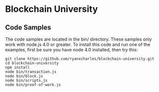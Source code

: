Blockchain University
=====================

Code Samples
------------
The code samples are located in the bin/ directory. These samples only work
with node.js 4.0 or greater. To install this code and run one of the examples,
first be sure you have node 4.0 installed, then try this:

```
git clone https://github.com/ryanxcharles/blockchain-university.git
cd blockchain-university
npm install
node bin/transaction.js
node bin/block.js
node bin/scripts.js
node bin/proof-of-work.js
```
